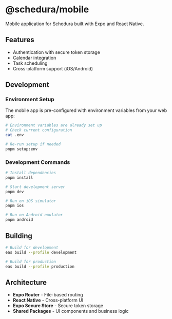 # @schedura/mobile

Mobile application for Schedura built with Expo and React Native.

## Features

- Authentication with secure token storage
- Calendar integration
- Task scheduling
- Cross-platform support (iOS/Android)

## Development

### Environment Setup

The mobile app is pre-configured with environment variables from your web app:

```sh
# Environment variables are already set up
# Check current configuration
cat .env

# Re-run setup if needed
pnpm setup:env
```

### Development Commands

```sh
# Install dependencies
pnpm install

# Start development server
pnpm dev

# Run on iOS simulator
pnpm ios

# Run on Android emulator
pnpm android
```

## Building

```sh
# Build for development
eas build --profile development

# Build for production
eas build --profile production
```

## Architecture

- **Expo Router** - File-based routing
- **React Native** - Cross-platform UI
- **Expo Secure Store** - Secure token storage
- **Shared Packages** - UI components and business logic
